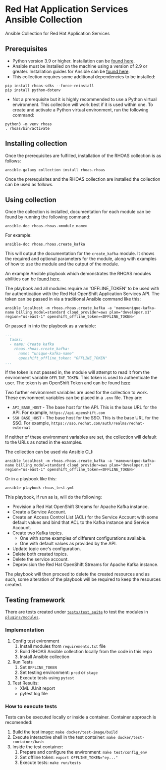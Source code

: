 # Red Hat Application Services Ansible Collection

Ansible Collection for Red Hat Application Services

## Prerequisites

- Python version 3.9 or higher. Installation can be [found here](https://www.python.org/downloads/).
- Ansible must be installed on the machine using a version of 2.9 or greater. Installation guides for Ansible can be [found here](https://docs.ansible.com/ansible/latest/installation_guide/intro_installation.html#installing-ansible).
- This collection requires some additional dependencies to be installed:

```shell
pip install rhoas-sdks --force-reinstall
pip install python-dotenv
```

- Not a prerequisite but it is highly recommended to use a Python virtual environment. This collection will work best if it is used within one. To create and activate a Python virtual environment, run the following command:

```shell
python3 -m venv rhoas
. rhoas/bin/activate
```

## Installing collection

Once the prerequisites are fulfilled, installation of the RHOAS collection is as follows:

```shell
ansible-galaxy collection install rhoas.rhoas
```

Once the prerequisites and the RHOAS collection are installed the collection can be used as follows.

## Using collection

Once the collection is installed, documentation for each module can be found by running the following command:

```shell
ansible-doc rhoas.rhoas.<module_name>
```

For example:

```shell
ansible-doc rhoas.rhoas.create_kafka
```

This will output the documentation for the `create_kafka` module. It shows the required and optional parameters for the module, along with examples of how to use the module and the output of the module.

An example Ansible playbook which demonstrates the RHOAS modules abilities can be [found here](https://github.com/redhat-developer/app-services-ansible/blob/2a47a44a92d871f99bba2ced38ff770f00e3c3da/rhoas_test.yml).

The playbook and all modules require an 'OFFLINE_TOKEN' to be used with for authentication with the Red Hat OpenShift Application Services API. The token can be passed in via a traditional Ansible command like this:

```shell
ansible localhost -m rhoas.rhoas.create_kafka -a 'name=unique-kafka-name billing_model=standard cloud_provider=aws plan="developer.x1" region="us-east-1" openshift_offline_token=<OFFLINE_TOKEN>'
```

Or passed in into the playbook as a variable:

```yaml
...
  tasks:
  - name: Create kafka
    rhoas.rhoas.create_kafka:
      name: "unique-kafka-name"
      openshift_offline_token: "OFFLINE_TOKEN"
...
```

If the token is not passed in, the module will attempt to read it from the environment variable `OFFLINE_TOKEN`. This token is used to authenticate the user. The token is an OpenShift Token and can be found [here](https://console.redhat.com/openshift/token)

Two further environment variables are used for the collection to work. These environment variables can be placed in a `.env` file.
They are:

- `API_BASE_HOST` - The base host for the API. This is the base URL for the API. For example, `https://api.openshift.com`
- `SSO_BASE_HOST` - The base host for the SSO. This is the base URL for the SSO. For example, `https://sso.redhat.com/auth/realms/redhat-external`

If neither of these environment variables are set, the collection will default to the URLs as noted in the examples.

The collection can be used via Ansible CLI: 

```shell
ansible localhost -m rhoas.rhoas.create_kafka -a 'name=unique-kafka-name billing_model=standard cloud_provider=aws plan="developer.x1" region="us-east-1" openshift_offline_token=<OFFLINE_TOKEN>'
```

Or in a playbook like this:

```shell
ansible-playbook rhoas_test.yml
```

This playbook, if run as is, will do the following:

- Provision a Red Hat OpenShift Streams for Apache Kafka instance.
- Create a Service Account.
- Create an Access Control List (ACL) for the Service Account with some default values and bind that ACL to the Kafka instance and Service Account.
- Create two Kafka topics.
  - One with some examples of different configurations available.
  - One with default values as provided by the API.
- Update topic one's configuration.
- Delete both created topics.
- Delete the service account.
- Deprovision the Red Hat OpenShift Streams for Apache Kafka instance.

The playbook will then proceed to delete the created resources and as such, some alteration of the playbook will be required to keep the resources created.

## Testing framework

There are tests created under [`tests/test_suite`](tests/test_suite) to test the modules in [`plugins/modules`](plugins/modules). 

### Implementation

1. Config test evironment
   1. Install modules from `requirements.txt` file
   1. Build RHOAS Ansible collection locally from the code in this repo
   1. Install Ansible collection
1. Run Tests
   1. Set `OFFLINE_TOKEN`
   1. Set testing environment: `prod` or `stage`
   1. Execute tests using `pytest`
1. Test Results:
   - XML JUnit report
   - pytest log file

### How to execute tests

Tests can be executed locally or inside a container. Container approach is recomended:

1. Build the test image: `make docker/test-image/build`
1. Execute interactive shell in the test container: `make docker/test-container/bash`
1. Inside the test container:
   1. Prepare and configure the environment: `make test/config_env`
   1. Set offline token: `export OFFLINE_TOKEN="ey..."`
   1. Execute tests: `make run/tests`

